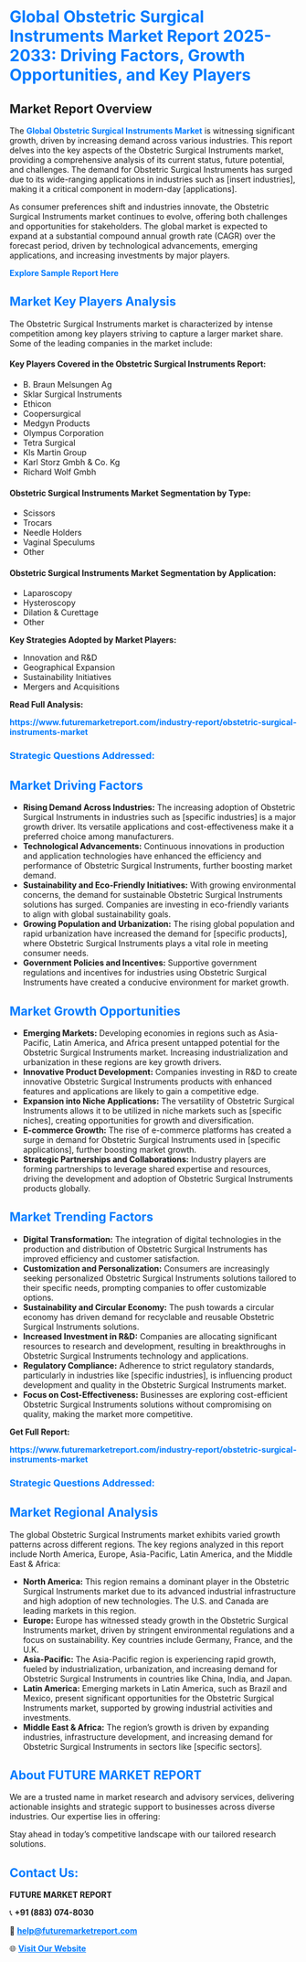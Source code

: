 <h1 style="color: #007BFF;">Global Obstetric Surgical Instruments Market Report 2025-2033: Driving Factors, Growth Opportunities, and Key Players</h1>

<section id="overview">
<h2>Market Report Overview</h2>
<p>The <a href="https://www.futuremarketreport.com/industry-report/obstetric-surgical-instruments-market" style="color: #007BFF; text-decoration: none;"><strong>Global Obstetric Surgical Instruments Market</strong></a> is witnessing significant growth, driven by increasing demand across various industries. This report delves into the key aspects of the Obstetric Surgical Instruments market, providing a comprehensive analysis of its current status, future potential, and challenges. The demand for Obstetric Surgical Instruments has surged due to its wide-ranging applications in industries such as [insert industries], making it a critical component in modern-day [applications].</p>
<p>As consumer preferences shift and industries innovate, the Obstetric Surgical Instruments market continues to evolve, offering both challenges and opportunities for stakeholders. The global market is expected to expand at a substantial compound annual growth rate (CAGR) over the forecast period, driven by technological advancements, emerging applications, and increasing investments by major players.</p>
</section>

<section id="overview">
<p><a href="https://www.futuremarketreport.com/request-sample/reportId=64743" style="color: #007BFF; text-decoration: none;"><strong>Explore Sample Report Here</strong></a></p>
</section>

<section id="key-players">
<h2 style="color: #007BFF;">Market Key Players Analysis</h2>
<p>The Obstetric Surgical Instruments market is characterized by intense competition among key players striving to capture a larger market share. Some of the leading companies in the market include:</p>
<h4>Key Players Covered in the Obstetric Surgical Instruments Report:</h4>
<ul><li>B. Braun Melsungen Ag</li><li>Sklar Surgical Instruments</li><li>Ethicon</li><li>Coopersurgical</li><li>Medgyn Products</li><li>Olympus Corporation</li><li>Tetra Surgical</li><li>Kls Martin Group</li><li>Karl Storz Gmbh &amp; Co. Kg</li><li>Richard Wolf Gmbh</li></ul>
<h4>Obstetric Surgical Instruments Market Segmentation by Type:</h4>
<ul><li>Scissors</li><li>Trocars</li><li>Needle Holders</li><li>Vaginal Speculums</li><li>Other</li></ul>

<h4>Obstetric Surgical Instruments Market Segmentation by Application:</h4>
<ul><li>Laparoscopy</li><li>Hysteroscopy</li><li>Dilation &amp; Curettage</li><li>Other</li></ul>
<p><strong>Key Strategies Adopted by Market Players:</strong></p>
<ul>
<li>Innovation and R&D</li>
<li>Geographical Expansion</li>
<li>Sustainability Initiatives</li>
<li>Mergers and Acquisitions</li>
</ul>
</section>

<section>
<p><strong>Read Full Analysis: </strong></p><a href="https://www.futuremarketreport.com/industry-report/obstetric-surgical-instruments-market" style="color: #007BFF; text-decoration: none;"><strong>https://www.futuremarketreport.com/industry-report/obstetric-surgical-instruments-market</strong></a>
<h3 style="color: #007BFF;">Strategic Questions Addressed:</h3>
</section>

<section id="driving-factors">
<h2 style="color: #007BFF;">Market Driving Factors</h2>
<ul>
<li><strong>Rising Demand Across Industries:</strong> The increasing adoption of Obstetric Surgical Instruments in industries such as [specific industries] is a major growth driver. Its versatile applications and cost-effectiveness make it a preferred choice among manufacturers.</li>
<li><strong>Technological Advancements:</strong> Continuous innovations in production and application technologies have enhanced the efficiency and performance of Obstetric Surgical Instruments, further boosting market demand.</li>
<li><strong>Sustainability and Eco-Friendly Initiatives:</strong> With growing environmental concerns, the demand for sustainable Obstetric Surgical Instruments solutions has surged. Companies are investing in eco-friendly variants to align with global sustainability goals.</li>
<li><strong>Growing Population and Urbanization:</strong> The rising global population and rapid urbanization have increased the demand for [specific products], where Obstetric Surgical Instruments plays a vital role in meeting consumer needs.</li>
<li><strong>Government Policies and Incentives:</strong> Supportive government regulations and incentives for industries using Obstetric Surgical Instruments have created a conducive environment for market growth.</li>
</ul>
</section>

<section id="growth-opportunities">
<h2 style="color: #007BFF;">Market Growth Opportunities</h2>
<ul>
<li><strong>Emerging Markets:</strong> Developing economies in regions such as Asia-Pacific, Latin America, and Africa present untapped potential for the Obstetric Surgical Instruments market. Increasing industrialization and urbanization in these regions are key growth drivers.</li>
<li><strong>Innovative Product Development:</strong> Companies investing in R&D to create innovative Obstetric Surgical Instruments products with enhanced features and applications are likely to gain a competitive edge.</li>
<li><strong>Expansion into Niche Applications:</strong> The versatility of Obstetric Surgical Instruments allows it to be utilized in niche markets such as [specific niches], creating opportunities for growth and diversification.</li>
<li><strong>E-commerce Growth:</strong> The rise of e-commerce platforms has created a surge in demand for Obstetric Surgical Instruments used in [specific applications], further boosting market growth.</li>
<li><strong>Strategic Partnerships and Collaborations:</strong> Industry players are forming partnerships to leverage shared expertise and resources, driving the development and adoption of Obstetric Surgical Instruments products globally.</li>
</ul>
</section>

<section id="trending-factors">
<h2 style="color: #007BFF;">Market Trending Factors</h2>
<ul>
<li><strong>Digital Transformation:</strong> The integration of digital technologies in the production and distribution of Obstetric Surgical Instruments has improved efficiency and customer satisfaction.</li>
<li><strong>Customization and Personalization:</strong> Consumers are increasingly seeking personalized Obstetric Surgical Instruments solutions tailored to their specific needs, prompting companies to offer customizable options.</li>
<li><strong>Sustainability and Circular Economy:</strong> The push towards a circular economy has driven demand for recyclable and reusable Obstetric Surgical Instruments solutions.</li>
<li><strong>Increased Investment in R&D:</strong> Companies are allocating significant resources to research and development, resulting in breakthroughs in Obstetric Surgical Instruments technology and applications.</li>
<li><strong>Regulatory Compliance:</strong> Adherence to strict regulatory standards, particularly in industries like [specific industries], is influencing product development and quality in the Obstetric Surgical Instruments market.</li>
<li><strong>Focus on Cost-Effectiveness:</strong> Businesses are exploring cost-efficient Obstetric Surgical Instruments solutions without compromising on quality, making the market more competitive.</li>
</ul>
</section>

<section>
<p><strong>Get Full Report: </strong></p><a href="https://www.futuremarketreport.com/industry-report/obstetric-surgical-instruments-market" style="color: #007BFF; text-decoration: none;"><strong>https://www.futuremarketreport.com/industry-report/obstetric-surgical-instruments-market</strong></a>
<h3 style="color: #007BFF;">Strategic Questions Addressed:</h3>
</section>


<section id="regional-analysis">
<h2 style="color: #007BFF;">Market Regional Analysis</h2>
<p>The global Obstetric Surgical Instruments market exhibits varied growth patterns across different regions. The key regions analyzed in this report include North America, Europe, Asia-Pacific, Latin America, and the Middle East & Africa:</p>
<ul>
<li><strong>North America:</strong> This region remains a dominant player in the Obstetric Surgical Instruments market due to its advanced industrial infrastructure and high adoption of new technologies. The U.S. and Canada are leading markets in this region.</li>
<li><strong>Europe:</strong> Europe has witnessed steady growth in the Obstetric Surgical Instruments market, driven by stringent environmental regulations and a focus on sustainability. Key countries include Germany, France, and the U.K.</li>
<li><strong>Asia-Pacific:</strong> The Asia-Pacific region is experiencing rapid growth, fueled by industrialization, urbanization, and increasing demand for Obstetric Surgical Instruments in countries like China, India, and Japan.</li>
<li><strong>Latin America:</strong> Emerging markets in Latin America, such as Brazil and Mexico, present significant opportunities for the Obstetric Surgical Instruments market, supported by growing industrial activities and investments.</li>
<li><strong>Middle East & Africa:</strong> The region’s growth is driven by expanding industries, infrastructure development, and increasing demand for Obstetric Surgical Instruments in sectors like [specific sectors].</li>
</ul>
</section>

<footer>
<h2 style="color: #007BFF;">About FUTURE MARKET REPORT</h2>
<p>We are a trusted name in market research and advisory services, delivering actionable insights and strategic support to businesses across diverse industries. Our expertise lies in offering:</p>

<p>Stay ahead in today’s competitive landscape with our tailored research solutions.</p>

<h2 style="color: #007BFF;">Contact Us:</h2>
<p><strong>FUTURE MARKET REPORT</strong></p>
<p>📞 <strong>+91 (883) 074-8030</strong></p>
<p>📧 <strong><a href="mailto:help@futuremarketreport.com" style="color: #007BFF;">help@futuremarketreport.com</a></strong></p>
<p>🌐 <strong><a href="https://www.futuremarketreport.com/" style="color: #007BFF;">Visit Our Website</a></strong></p>
</footer>